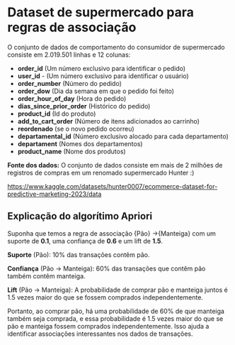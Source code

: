 # Dataset de supermercado para regras de associação

O conjunto de dados de comportamento do consumidor de supermercado consiste em 2.019.501 linhas e 12 colunas:
* **order_id** (Um número exclusivo para identificar o pedido)
* **user_id** - (Um número exclusivo para identificar o usuário)
* **order_number** (Número do pedido)
* **order_dow** (Dia da semana em que o pedido foi feito)
* **order_hour_of_day** (Hora do pedido)
* **dias_since_prior_order** (Histórico do pedido)
* **product_id** (Id do produto)
* **add_to_cart_order** (Número de itens adicionados ao carrinho)
* **reordenado** (se o novo pedido ocorreu)
* **departamental_id** (Número exclusivo alocado para cada departamento)
* **departament** (Nomes dos departamentos)
* **product_name** (Nome dos produtos)

**Fonte dos dados:**
O conjunto de dados consiste em mais de 2 milhões de registros de compras em um renomado supermercado Hunter :)

https://www.kaggle.com/datasets/hunter0007/ecommerce-dataset-for-predictive-marketing-2023/data

## Explicação do algorítimo Apriori
Suponha que temos a regra de associação
{Pão} →{Manteiga} com um suporte de **0.1**, uma confiança de **0.6** e um lift de **1.5**.

**Suporte** (Pão): 10% das transações contêm pão.

**Confiança** (Pão → Manteiga): 60% das transações que contêm pão também contêm manteiga.

**Lift** (Pão → Manteiga): A probabilidade de comprar pão e manteiga juntos é 1.5 vezes maior do que se fossem comprados independentemente.

Portanto, ao comprar pão, há uma probabilidade de 60% de que manteiga também seja comprada, e essa probabilidade é 1.5 vezes maior do que se pão e manteiga fossem comprados independentemente. Isso ajuda a identificar associações interessantes nos dados de transações.

